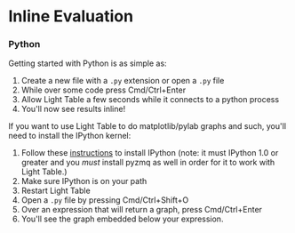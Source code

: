 # Inline Evaluation

### Python

Getting started with Python is as simple as:

1. Create a new file with a `.py` extension or open a `.py` file
2. While over some code press Cmd/Ctrl+Enter
3. Allow Light Table a few seconds while it connects to a python process
4. You'll now see results inline!

If you want to use Light Table to do matplotlib/pylab graphs and such, you'll need to install the IPython kernel:

1. Follow these [instructions](http://ipython.org/ipython-doc/stable/install/install.html) to install IPython (note: it must IPython 1.0 or greater and you *must* install pyzmq as well in order for it to work with Light Table.)
2. Make sure IPython is on your path
3. Restart Light Table
4. Open a `.py` file by pressing Cmd/Ctrl+Shift+O
5. Over an expression that will return a graph, press Cmd/Ctrl+Enter
6. You'll see the graph embedded below your expression.
